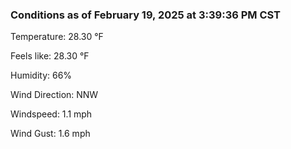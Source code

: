### Conditions as of February 19, 2025 at 3:39:36 PM CST 

Temperature: 28.30 &deg;F

Feels like: 28.30 &deg;F

Humidity: 66%

Wind Direction: NNW

Windspeed: 1.1 mph

Wind Gust: 1.6 mph

